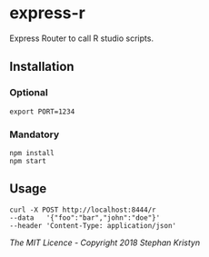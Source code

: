 # express-r

Express Router to call R studio scripts. 

## Installation

### Optional

```
export PORT=1234
```

### Mandatory
```
npm install
npm start
```


## Usage 

```
curl -X POST http://localhost:8444/r 
--data   '{"foo":"bar","john":"doe"}'  
--header 'Content-Type: application/json'
```

_The MIT Licence - Copyright 2018 Stephan Kristyn_
